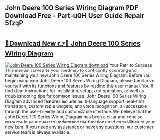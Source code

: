 ## John Deere 100 Series Wiring Diagram PDF Download Free - Part-uQH User Guide Repair 5fzqP

# <h2><a href="http://dfskrad.blite.top/?on=John+Deere+100+Series+Wiring+Diagram">🔗Download New 👉🔴 John Deere 100 Series Wiring Diagram</a></h2>

[![John Deere 100 Series Wiring Diagram download](https://i.imgur.com/lujVjoI.png)](http://dfskrad.blite.top/?on=John+Deere+100+Series+Wiring+Diagram)
Your Path to Success This manual serves as your roadmap to confidently operating and maintaining your new John Deere 100 Series Wiring Diagram. Before you begin using your John Deere 100 Series Wiring Diagram, please familiarize yourself with its functions and features by reading this user manual. You'll find clear instructions for installation, setup, and operation, as well as troubleshooting tips for common issues. John Deere 100 Series Wiring Diagram advanced features include multi-language support, real-time translation, customizable widgets, and voice recognition, all accessible through the user-friendly and customizable interface. We believe that the John Deere 100 Series Wiring Diagram has been a clear and concise resource in your quest to understand the functions and capabilities of your new item. If you need any assistance or have any questions, our customer service team is always available.
